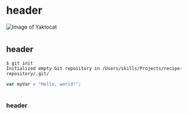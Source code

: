 # <h1>header
![Image of Yaktocat](https://octodex.github.com/images/yaktocat.png)
# <h2>header
```
$ git init
Initialized empty Git repository in /Users/skills/Projects/recipe-repository/.git/
```
``` javascript
var myVar = "Hello, world!";
```

# <h3>header
